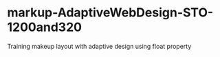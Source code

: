 # markup-AdaptiveWebDesign-STO-1200and320
Training makeup layout with adaptive design using float property